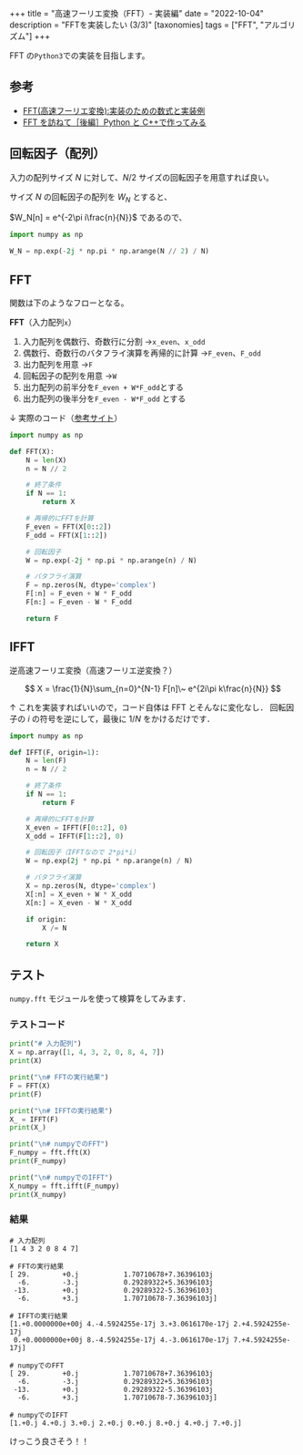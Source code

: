 +++
title = "高速フーリエ変換（FFT）- 実装編"
date = "2022-10-04"
description = "FFTを実装したい (3/3)"
[taxonomies]
tags = ["FFT", "アルゴリズム"]
+++

FFT の`Python3`での実装を目指します。

## 参考

- [FFT(高速フーリエ変換):実装のための数式と実装例](https://qiita.com/k-kotera/items/4fe20c48be56d2eb4ba4)
- [FFT を訪ねて［後編］Python と C++で作ってみる](https://negligible.hatenablog.com/entry/2021/11/13/025822)

## 回転因子（配列）

入力の配列サイズ $N$ に対して、$N/2$ サイズの回転因子を用意すれば良い。

サイズ $N$ の回転因子の配列を $W_N$ とすると、

$W_N[n] = e^{-2\pi i\frac{n}{N}}$ であるので、

```python
import numpy as np

W_N = np.exp(-2j * np.pi * np.arange(N // 2) / N)
```

## FFT

関数は下のようなフローとなる。

**FFT**（入力配列`x`）

1. 入力配列を偶数行、奇数行に分割 →`x_even`、`x_odd`
2. 偶数行、奇数行のバタフライ演算を再帰的に計算 →`F_even`、`F_odd`
3. 出力配列を用意 →`F`
4. 回転因子の配列を用意 →`W`
5. 出力配列の前半分を`F_even + W*F_odd`とする
6. 出力配列の後半分を`F_even - W*F_odd` とする

↓ 実際のコード（[参考サイト](https://qiita.com/k-kotera/items/4fe20c48be56d2eb4ba4)）

```python
import numpy as np

def FFT(X):
    N = len(X)
    n = N // 2

    # 終了条件
    if N == 1:
        return X

    # 再帰的にFFTを計算
    F_even = FFT(X[0::2])
    F_odd = FFT(X[1::2])

    # 回転因子
    W = np.exp(-2j * np.pi * np.arange(n) / N)

    # バタフライ演算
    F = np.zeros(N, dtype='complex')
    F[:n] = F_even + W * F_odd
    F[n:] = F_even - W * F_odd

    return F
```

## IFFT

逆高速フーリエ変換（高速フーリエ逆変換？）

$$
X = \frac{1}{N}\sum_{n=0}^{N-1} F[n]\~ e^{2i\pi k\frac{n}{N}}
$$

↑ これを実装すればいいので，コード自体は FFT とそんなに変化なし．
回転因子の $i$ の符号を逆にして，最後に $1/N$ をかけるだけです．

```python
import numpy as np

def IFFT(F, origin=1):
    N = len(F)
    n = N // 2

    # 終了条件
    if N == 1:
        return F

    # 再帰的にFFTを計算
    X_even = IFFT(F[0::2], 0)
    X_odd = IFFT(F[1::2], 0)

    # 回転因子（IFFTなので 2*pi*i）
    W = np.exp(2j * np.pi * np.arange(n) / N)

    # バタフライ演算
    X = np.zeros(N, dtype='complex')
    X[:n] = X_even + W * X_odd
    X[n:] = X_even - W * X_odd

    if origin:
        X /= N

    return X
```

## テスト

`numpy.fft` モジュールを使って検算をしてみます．

### テストコード

```python
print("# 入力配列")
X = np.array([1, 4, 3, 2, 0, 8, 4, 7])
print(X)

print("\n# FFTの実行結果")
F = FFT(X)
print(F)

print("\n# IFFTの実行結果")
X_ = IFFT(F)
print(X_)

print("\n# numpyでのFFT")
F_numpy = fft.fft(X)
print(F_numpy)

print("\n# numpyでのIFFT")
X_numpy = fft.ifft(F_numpy)
print(X_numpy)
```

### 結果

```
# 入力配列
[1 4 3 2 0 8 4 7]

# FFTの実行結果
[ 29.        +0.j           1.70710678+7.36396103j
  -6.        -3.j           0.29289322+5.36396103j
 -13.        +0.j           0.29289322-5.36396103j
  -6.        +3.j           1.70710678-7.36396103j]

# IFFTの実行結果
[1.+0.0000000e+00j 4.-4.5924255e-17j 3.+3.0616170e-17j 2.+4.5924255e-17j
 0.+0.0000000e+00j 8.-4.5924255e-17j 4.-3.0616170e-17j 7.+4.5924255e-17j]

# numpyでのFFT
[ 29.        +0.j           1.70710678+7.36396103j
  -6.        -3.j           0.29289322+5.36396103j
 -13.        +0.j           0.29289322-5.36396103j
  -6.        +3.j           1.70710678-7.36396103j]

# numpyでのIFFT
[1.+0.j 4.+0.j 3.+0.j 2.+0.j 0.+0.j 8.+0.j 4.+0.j 7.+0.j]
```

けっこう良さそう！！
